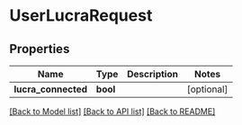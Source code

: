 # UserLucraRequest

## Properties
Name | Type | Description | Notes
------------ | ------------- | ------------- | -------------
**lucra_connected** | **bool** |  | [optional] 

[[Back to Model list]](../README.md#documentation-for-models) [[Back to API list]](../README.md#documentation-for-api-endpoints) [[Back to README]](../README.md)

